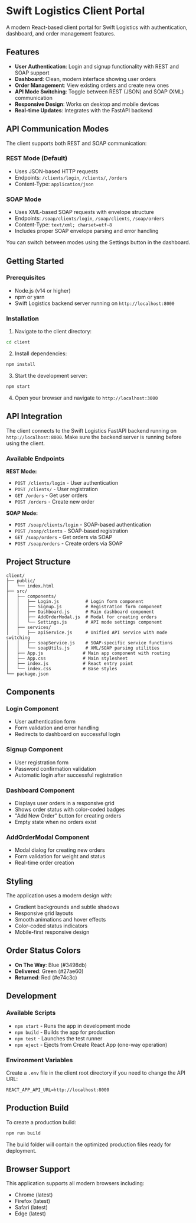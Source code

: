# Swift Logistics Client Portal

A modern React-based client portal for Swift Logistics with authentication, dashboard, and order management features.

## Features

- **User Authentication**: Login and signup functionality with REST and SOAP support
- **Dashboard**: Clean, modern interface showing user orders
- **Order Management**: View existing orders and create new ones
- **API Mode Switching**: Toggle between REST (JSON) and SOAP (XML) communication
- **Responsive Design**: Works on desktop and mobile devices
- **Real-time Updates**: Integrates with the FastAPI backend

## API Communication Modes

The client supports both REST and SOAP communication:

### REST Mode (Default)
- Uses JSON-based HTTP requests
- Endpoints: `/clients/login`, `/clients/`, `/orders`
- Content-Type: `application/json`

### SOAP Mode
- Uses XML-based SOAP requests with envelope structure
- Endpoints: `/soap/clients/login`, `/soap/clients`, `/soap/orders`
- Content-Type: `text/xml; charset=utf-8`
- Includes proper SOAP envelope parsing and error handling

You can switch between modes using the Settings button in the dashboard.

## Getting Started

### Prerequisites

- Node.js (v14 or higher)
- npm or yarn
- Swift Logistics backend server running on `http://localhost:8000`

### Installation

1. Navigate to the client directory:
```bash
cd client
```

2. Install dependencies:
```bash
npm install
```

3. Start the development server:
```bash
npm start
```

4. Open your browser and navigate to `http://localhost:3000`

## API Integration

The client connects to the Swift Logistics FastAPI backend running on `http://localhost:8000`. Make sure the backend server is running before using the client.

### Available Endpoints

**REST Mode:**
- `POST /clients/login` - User authentication
- `POST /clients/` - User registration  
- `GET /orders` - Get user orders
- `POST /orders` - Create new order

**SOAP Mode:**
- `POST /soap/clients/login` - SOAP-based authentication
- `POST /soap/clients` - SOAP-based registration
- `GET /soap/orders` - Get orders via SOAP
- `POST /soap/orders` - Create orders via SOAP

## Project Structure

```
client/
├── public/
│   └── index.html
├── src/
│   ├── components/
│   │   ├── Login.js          # Login form component
│   │   ├── Signup.js         # Registration form component
│   │   ├── Dashboard.js      # Main dashboard component
│   │   ├── AddOrderModal.js  # Modal for creating orders
│   │   └── Settings.js       # API mode settings component
│   ├── services/
│   │   ├── apiService.js     # Unified API service with mode switching
│   │   ├── soapService.js    # SOAP-specific service functions
│   │   └── soapUtils.js      # XML/SOAP parsing utilities
│   ├── App.js               # Main app component with routing
│   ├── App.css              # Main stylesheet
│   ├── index.js             # React entry point
│   └── index.css            # Base styles
└── package.json

```

## Components

### Login Component
- User authentication form
- Form validation and error handling
- Redirects to dashboard on successful login

### Signup Component
- User registration form
- Password confirmation validation
- Automatic login after successful registration

### Dashboard Component
- Displays user orders in a responsive grid
- Shows order status with color-coded badges
- "Add New Order" button for creating orders
- Empty state when no orders exist

### AddOrderModal Component
- Modal dialog for creating new orders
- Form validation for weight and status
- Real-time order creation

## Styling

The application uses a modern design with:
- Gradient backgrounds and subtle shadows
- Responsive grid layouts
- Smooth animations and hover effects
- Color-coded status indicators
- Mobile-first responsive design

## Order Status Colors

- **On The Way**: Blue (#3498db)
- **Delivered**: Green (#27ae60)
- **Returned**: Red (#e74c3c)

## Development

### Available Scripts

- `npm start` - Runs the app in development mode
- `npm build` - Builds the app for production
- `npm test` - Launches the test runner
- `npm eject` - Ejects from Create React App (one-way operation)

### Environment Variables

Create a `.env` file in the client root directory if you need to change the API URL:

```
REACT_APP_API_URL=http://localhost:8000
```

## Production Build

To create a production build:

```bash
npm run build
```

The build folder will contain the optimized production files ready for deployment.

## Browser Support

This application supports all modern browsers including:
- Chrome (latest)
- Firefox (latest)
- Safari (latest)
- Edge (latest)